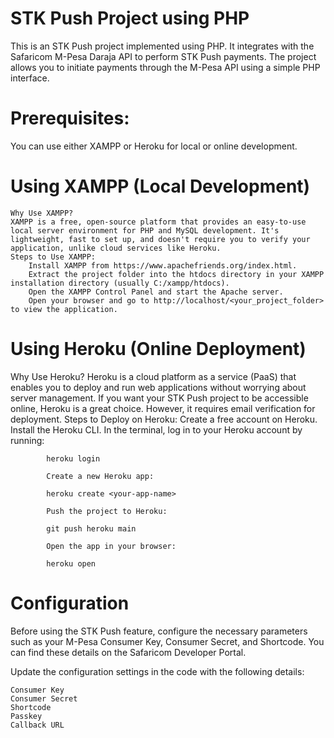 # STK Push Project using PHP
This is an STK Push project implemented using PHP. It integrates with the Safaricom M-Pesa Daraja API to perform STK Push payments. The project allows you to initiate payments through the M-Pesa API using a simple PHP interface.

# Prerequisites:
You can use either XAMPP or Heroku for local or online development.

# Using XAMPP (Local Development)

    Why Use XAMPP?
    XAMPP is a free, open-source platform that provides an easy-to-use local server environment for PHP and MySQL development. It's lightweight, fast to set up, and doesn't require you to verify your application, unlike cloud services like Heroku.
    Steps to Use XAMPP:
        Install XAMPP from https://www.apachefriends.org/index.html.
        Extract the project folder into the htdocs directory in your XAMPP installation directory (usually C:/xampp/htdocs).
        Open the XAMPP Control Panel and start the Apache server.
        Open your browser and go to http://localhost/<your_project_folder> to view the application.

# Using Heroku (Online Deployment)

Why Use Heroku?
Heroku is a cloud platform as a service (PaaS) that enables you to deploy and run web applications without worrying about server management. If you want your STK Push project to be accessible online, Heroku is a great choice. However, it requires email verification for deployment.
Steps to Deploy on Heroku:
        Create a free account on Heroku.
        Install the Heroku CLI.
        In the terminal, log in to your Heroku account by running:

            heroku login

            Create a new Heroku app:

            heroku create <your-app-name>

            Push the project to Heroku:

            git push heroku main

            Open the app in your browser:

            heroku open

# Configuration

Before using the STK Push feature, configure the necessary parameters such as your M-Pesa Consumer Key, Consumer Secret, and Shortcode. You can find these details on the Safaricom Developer Portal.

Update the configuration settings in the code with the following details:

    Consumer Key
    Consumer Secret
    Shortcode
    Passkey
    Callback URL
